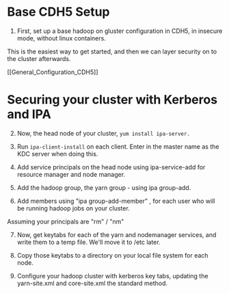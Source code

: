 # Base CDH5 Setup #

1) First, set up a base hadoop on gluster configuration in CDH5, in insecure mode, without linux containers. 

This is the easiest way to get started, and then we can layer security on to the cluster afterwards.

[[General_Configuration_CDH5]]

# Securing your cluster with Kerberos and IPA # 

2) Now, the head node of your cluster, `yum install ipa-server.`

3) Run `ipa-client-install` on each client.  Enter in the master name as the KDC server when doing this. 

4) Add service principals on the head node using ipa-service-add for resource manager and node manager.

5) Add the hadoop group, the yarn group - using ipa group-add.

6) Add members using "ipa group-add-member" , for each user who will be running hadoop jobs on your cluster.  

Assuming your principals are "rm" / "nm"

7) Now, get keytabs for each of the yarn and nodemanager services, and write them to a temp file.  We'll move it to /etc later.

8) Copy those keytabs to a directory on your local file system for each node.  

9) Configure your hadoop cluster with kerberos key tabs, updating the yarn-site.xml and core-site.xml the standard method.